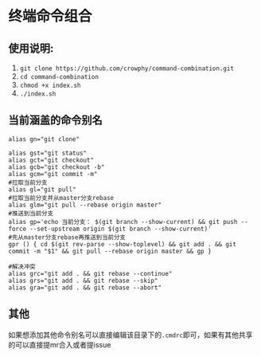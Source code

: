# 终端命令组合
## 使用说明:
1. `git clone https://github.com/crowphy/command-combination.git`
2. `cd command-combination`
3. `chmod +x index.sh`
4. `./index.sh`

## 当前涵盖的命令别名
```shell
alias gn="git clone"

alias gst="git status"
alias gct="git checkout"
alias gcb="git checkout -b"
alias gcm="git commit -m"
#拉取当前分支
alias gl="git pull"
#拉取当前分支并从master分支rebase
alias glm="git pull --rebase origin master"
#推送到当前分支
alias gp='echo 当前分支： $(git branch --show-current) && git push --force --set-upstream origin $(git branch --show-current)'
#先从master分支rebase再推送到当前分支
gpr () { cd $(git rev-parse --show-toplevel) && git add . && git commit -m "$1" && git pull --rebase origin master && gp }

#解决冲突
alias grc="git add . && git rebase --continue"
alias grs="git add . && git rebase --skip"
alias gra="git add . && git rebase --abort"
```

## 其他
如果想添加其他命令别名可以直接编辑该目录下的`.cmdrc`即可，如果有其他共享的可以直接提mr合入或者提issue